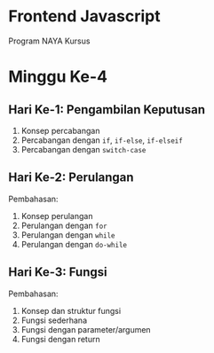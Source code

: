# Frontend Javascript
Program NAYA Kursus

# Minggu Ke-4

## Hari Ke-1: Pengambilan Keputusan
1. Konsep percabangan
2. Percabangan dengan `if`, `if-else`, `if-elseif`
3. Percabangan dengan `switch-case`

## Hari Ke-2: Perulangan
Pembahasan:
1. Konsep perulangan
2. Perulangan dengan `for`
3. Perulangan dengan `while`
3. Perulangan dengan `do-while`

## Hari Ke-3: Fungsi
Pembahasan:
1. Konsep dan struktur fungsi
2. Fungsi sederhana
3. Fungsi dengan parameter/argumen
4. Fungsi dengan return
